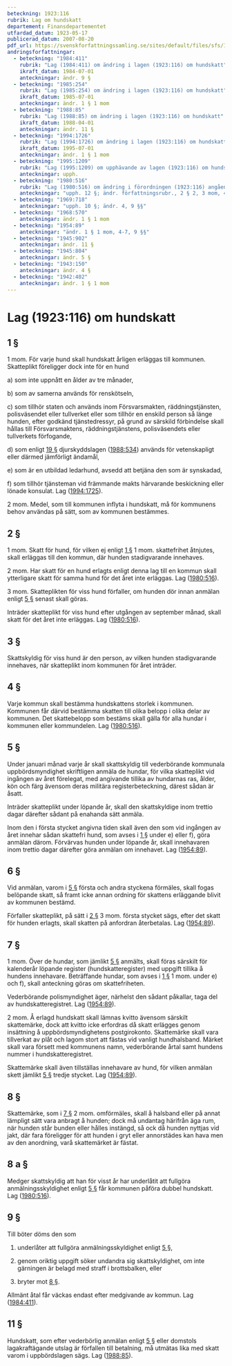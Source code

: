 ```yaml
---
beteckning: 1923:116
rubrik: Lag om hundskatt
departement: Finansdepartementet
utfardad_datum: 1923-05-17
publicerad_datum: 2007-08-20
pdf_url: https://svenskforfattningssamling.se/sites/default/files/sfs/1923-05/SFS1923-116.pdf
andringsforfattningar:
  - beteckning: "1984:411"
    rubrik: "Lag (1984:411) om ändring i lagen (1923:116) om hundskatt"
    ikraft_datum: 1984-07-01
    anteckningar: ändr. 9 §
  - beteckning: "1985:254"
    rubrik: "Lag (1985:254) om ändring i lagen (1923:116) om hundskatt"
    ikraft_datum: 1985-07-01
    anteckningar: ändr. 1 § 1 mom
  - beteckning: "1988:85"
    rubrik: "Lag (1988:85) om ändring i lagen (1923:116) om hundskatt"
    ikraft_datum: 1988-04-01
    anteckningar: ändr. 11 §
  - beteckning: "1994:1726"
    rubrik: "Lag (1994:1726) om ändring i lagen (1923:116) om hundskatt"
    ikraft_datum: 1995-07-01
    anteckningar: ändr. 1 § 1 mom
  - beteckning: "1995:1209"
    rubrik: "Lag (1995:1209) om upphävande av lagen (1923:116) om hundskatt"
    anteckningar: upph.
  - beteckning: "1980:516"
    rubrik: "Lag (1980:516) om ändring i förordningen (1923:116) angående skatt för hundar"
    anteckningar: "upph. 12 §; ändr. författningsrubr., 2 § 2, 3 mom, 4, 9 §§; ny 8 a §; omtryck"
  - beteckning: "1969:718"
    anteckningar: "upph. 10 §; ändr. 4, 9 §§"
  - beteckning: "1968:570"
    anteckningar: ändr. 1 § 1 mom
  - beteckning: "1954:89"
    anteckningar: "ändr. 1 § 1 mom, 4-7, 9 §§"
  - beteckning: "1945:902"
    anteckningar: ändr. 11 §
  - beteckning: "1945:804"
    anteckningar: ändr. 5 §
  - beteckning: "1943:150"
    anteckningar: ändr. 4 §
  - beteckning: "1942:402"
    anteckningar: ändr. 1 § 1 mom
---
```


# Lag (1923:116) om hundskatt

## 1 §

1 mom. För varje hund skall hundskatt årligen erläggas till kommunen. Skatteplikt föreligger dock inte för en hund

a) som inte uppnått en ålder av tre månader,

b) som av samerna används för renskötseln,

c) som tillhör staten och används inom Försvarsmakten, räddningstjänsten, polisväsendet eller tullverket eller som tillhör en enskild person så länge hunden, efter godkänd tjänstedressyr, på grund av särskild förbindelse skall hållas till Försvarsmaktens, räddningstjänstens, polisväsendets eller tullverkets förfogande,

d) som enligt [19 §](#19) djurskyddslagen ([1988:534](https://selex.se/eli/sfs/1988/534)) används för vetenskapligt eller därmed jämförligt ändamål,

e) som är en utbildad ledarhund, avsedd att betjäna den som är synskadad,

f) som tillhör tjänsteman vid främmande makts härvarande beskickning eller lönade konsulat. Lag ([1994:1725](https://selex.se/eli/sfs/1994/1725)).

2 mom. Medel, som till kommunen inflyta i hundskatt, må för kommunens behov användas på sätt, som av kommunen bestämmes.

## 2 §

1 mom. Skatt för hund, för vilken ej enligt [1 §](#1) 1 mom. skattefrihet åtnjutes, skall erläggas till den kommun, där hunden stadigvarande innehaves.

2 mom. Har skatt för en hund erlagts enligt denna lag till en kommun skall ytterligare skatt för samma hund för det året inte erläggas. Lag ([1980:516](https://selex.se/eli/sfs/1980/516)).

3 mom. Skatteplikten för viss hund förfaller, om hunden dör innan anmälan enligt [5 §](#5) senast skall göras.

Inträder skatteplikt för viss hund efter utgången av september månad, skall skatt för det året inte erläggas. Lag ([1980:516](https://selex.se/eli/sfs/1980/516)).

## 3 §

Skattskyldig för viss hund är den person, av vilken hunden stadigvarande innehaves, när skatteplikt inom kommunen för året inträder.

## 4 §

Varje kommun skall bestämma hundskattens storlek i kommunen. Kommunen får därvid bestämma skatten till olika belopp i olika delar av kommunen. Det skattebelopp som bestäms skall gälla för alla hundar i kommunen eller kommundelen. Lag ([1980:516](https://selex.se/eli/sfs/1980/516)).

## 5 §

Under januari månad varje år skall skattskyldig till vederbörande kommunala uppbördsmyndighet skriftligen anmäla de hundar, för vilka skatteplikt vid ingången av året förelegat, med angivande tillika av hundarnas ras, ålder, kön och färg ävensom deras militära registerbeteckning, därest sådan är åsatt.

Inträder skatteplikt under löpande år, skall den skattskyldige inom trettio dagar därefter sådant på enahanda sätt anmäla.

Inom den i första stycket angivna tiden skall även den som vid ingången av året innehar sådan skattefri hund, som avses i [1 §](#1) under e) eller f), göra anmälan därom. Förvärvas hunden under löpande år, skall innehavaren inom trettio dagar därefter göra anmälan om innehavet. Lag ([1954:89](https://selex.se/eli/sfs/1954/89)).

## 6 §

Vid anmälan, varom i [5 §](#5) första och andra styckena förmäles, skall fogas belöpande skatt, så framt icke annan ordning för skattens erläggande blivit av kommunen bestämd.

Förfaller skatteplikt, på sätt i [2 §](#2) 3 mom. första stycket sägs, efter det skatt för hunden erlagts, skall skatten på anfordran återbetalas. Lag ([1954:89](https://selex.se/eli/sfs/1954/89)).

## 7 §

1 mom. Över de hundar, som jämlikt [5 §](#5) anmälts, skall föras särskilt för kalenderår löpande register (hundskatteregister) med uppgift tillika å hundens innehavare. Beträffande hundar, som avses i [1 §](#1) 1 mom. under e) och f), skall anteckning göras om skattefriheten.

Vederbörande polismyndighet äger, närhelst den sådant påkallar, taga del av hundskatteregistret. Lag ([1954:89](https://selex.se/eli/sfs/1954/89)).

2 mom. Å erlagd hundskatt skall lämnas kvitto ävensom särskilt skattemärke, dock att kvitto icke erfordras då skatt erlägges genom insättning å uppbördsmyndighetens postgirokonto. Skattemärke skall vara tillverkat av plåt och lagom stort att fästas vid vanligt hundhalsband. Märket skall vara försett med kommunens namn, vederbörande årtal samt hundens nummer i hundskatteregistret.

Skattemärke skall även tillställas innehavare av hund, för vilken anmälan skett jämlikt [5 §](#5) tredje stycket. Lag ([1954:89](https://selex.se/eli/sfs/1954/89)).

## 8 §

Skattemärke, som i [7 §](#7) 2 mom. omförmäles, skall å halsband eller på annat lämpligt sätt vara anbragt å hunden; dock må undantag härifrån äga rum, när hunden står bunden eller hålles instängd, så ock då hunden nyttjas vid jakt, där fara föreligger för att hunden i gryt eller annorstädes kan hava men av den anordning, varå skattemärket är fästat.

## 8 a §

Medger skattskyldig att han för visst år har underlåtit att fullgöra anmälningsskyldighet enligt [5 §](#5) får kommunen påföra dubbel hundskatt. Lag ([1980:516](https://selex.se/eli/sfs/1980/516)).

## 9 §

Till böter döms den som

1. underlåter att fullgöra anmälningsskyldighet enligt [5 §](#5),

2. genom oriktig uppgift söker undandra sig skattskyldighet, om inte gärningen är belagd med straff i brottsbalken, eller

3. bryter mot [8 §](#8).

Allmänt åtal får väckas endast efter medgivande av kommun. Lag ([1984:411](https://selex.se/eli/sfs/1984/411)).

## 11 §

Hundskatt, som efter vederbörlig anmälan enligt [5 §](#5) eller domstols lagakraftägande utslag är förfallen till betalning, må utmätas lika med skatt varom i uppbördslagen sägs. Lag ([1988:85](https://selex.se/eli/sfs/1988/85)).